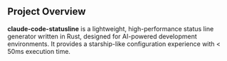 <!-- LLM Instructions: When you change this section, update "Overview" section of @README.md -->

## Project Overview

**claude-code-statusline** is a lightweight, high-performance status line generator written in Rust, designed for AI-powered development environments. It provides a starship-like configuration experience with < 50ms execution time.
